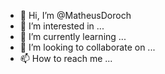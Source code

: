 - 👋 Hi, I’m @MatheusDoroch
- 👀 I’m interested in ...
- 🌱 I’m currently learning ...
- 💞️ I’m looking to collaborate on ...
- 📫 How to reach me ...

<!---
MatheusDoroch/MatheusDoroch is a ✨ special ✨ repository because its `README.md` (this file) appears on your GitHub profile.
You can click the Preview link to take a look at your changes.
--->
